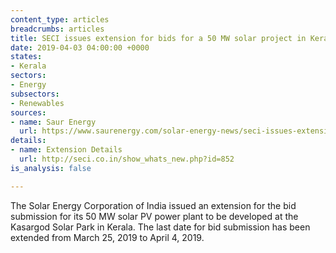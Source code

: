 ```yaml
---
content_type: articles
breadcrumbs: articles
title: SECI issues extension for bids for a 50 MW solar project in Kerala
date: 2019-04-03 04:00:00 +0000
states:
- Kerala
sectors:
- Energy
subsectors:
- Renewables
sources:
- name: Saur Energy
  url: https://www.saurenergy.com/solar-energy-news/seci-issues-extension-for-50-mw-solar-plant-in-kerala
details:
- name: Extension Details
  url: http://seci.co.in/show_whats_new.php?id=852
is_analysis: false

---
```

The Solar Energy Corporation of India issued an extension for the bid submission for its 50 MW solar PV power plant to be developed at the Kasargod Solar Park in Kerala. The last date for bid submission has been extended from March 25, 2019 to April 4, 2019.